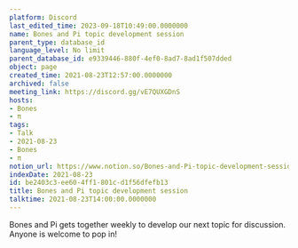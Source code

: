 ```yaml
---
platform: Discord
last_edited_time: 2023-09-18T10:49:00.0000000
name: Bones and Pi topic development session
parent_type: database_id
language_level: No limit
parent_database_id: e9339446-880f-4ef0-8ad7-8ad1f507dded
object: page
created_time: 2021-08-23T12:57:00.0000000
archived: false
meeting_link: https://discord.gg/vE7QUXGDnS
hosts:
- Bones
- π
tags:
- Talk
- 2021-08-23
- Bones
- π
notion_url: https://www.notion.so/Bones-and-Pi-topic-development-session-be2403c3ee604ff1801cd1f56dfefb13
indexDate: 2021-08-23
id: be2403c3-ee60-4ff1-801c-d1f56dfefb13
title: Bones and Pi topic development session
talktime: 2021-08-23T14:00:00.0000000
---
```


Bones and Pi gets together weekly to develop our next topic for discussion.
Anyone is welcome to pop in!










